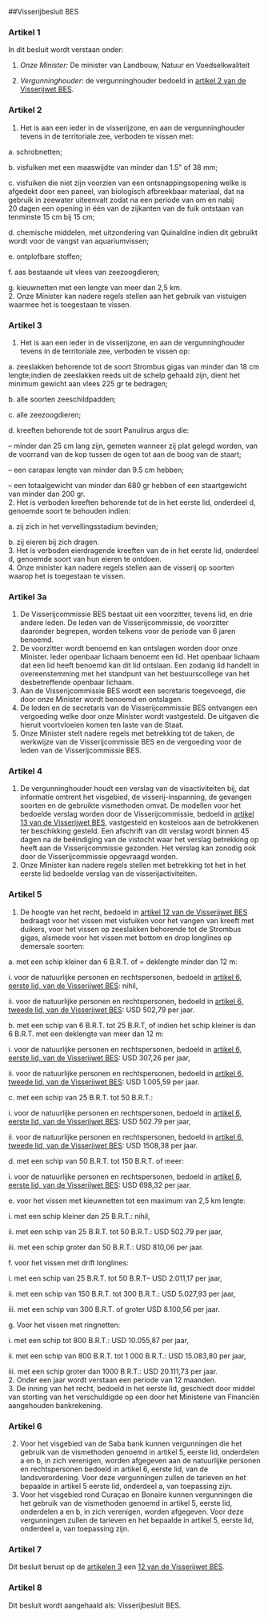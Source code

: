 <meta http-equiv='Content-Type' content='text/html; charset=utf-8' />

##Visserijbesluit BES

### Artikel  1  

In dit besluit wordt verstaan onder: 

1. *Onze Minister:* De minister van Landbouw, Natuur en Voedselkwaliteit  

2. *Vergunninghouder:* de vergunninghouder bedoeld in [artikel 2 van de Visserijwet BES](../../../../wet-BES/visserijwet/bes/BWBR0028168/README.md).    

### Artikel  2  

1.  Het is aan een ieder in de visserijzone, en aan de vergunninghouder tevens in de territoriale zee, verboden te vissen met: 

a. schrobnetten;  

b. visfuiken met een maaswijdte van minder dan 1.5" of 38 mm;  

c. visfuiken die niet zijn voorzien van een ontsnappingsopening welke is afgedekt door een paneel, van biologisch afbreekbaar materiaal, dat na gebruik in zeewater uiteenvalt zodat na een periode van om en nabij 20 dagen een opening in één van de zijkanten van de fuik ontstaan van tenminste 15 cm bij 15 cm;  

d. chemische middelen, met uitzondering van Quinaldine indien dit gebruikt wordt voor de vangst van aquariumvissen;  

e. ontplofbare stoffen;  

f. aas bestaande uit vlees van zeezoogdieren;  

g. kieuwnetten met een lengte van meer dan 2,5 km.     
2.  Onze Minister kan nadere regels stellen aan het gebruik van vistuigen waarmee het is toegestaan te vissen.   

### Artikel  3  

1.  Het is aan een ieder in de visserijzone, en aan de vergunninghouder tevens in de territoriale zee, verboden te vissen op: 

a. zeeslakken behorende tot de soort Strombus gigas van minder dan 18 cm lengte;indien de zeeslakken reeds uit de schelp gehaald zijn, dient het minimum gewicht aan vlees 225 gr te bedragen;  

b. alle soorten zeeschildpadden;  

c. alle zeezoogdieren;  

d. kreeften behorende tot de soort Panulirus argus die: 

– minder dan 25 cm lang zijn, gemeten wanneer zij plat gelegd worden, van de voorrand van de kop tussen de ogen tot aan de boog van de staart;  

– een carapax lengte van minder dan 9.5 cm hebben;  

– een totaalgewicht van minder dan 680 gr hebben of een staartgewicht van minder dan 200 gr.       
2.  Het is verboden kreeften behorende tot de in het eerste lid, onderdeel d, genoemde soort te behouden indien: 

a. zij zich in het vervellingsstadium bevinden;  

b. zij eieren bij zich dragen.     
3.  Het is verboden eierdragende kreeften van de in het eerste lid, onderdeel d, genoemde soort van hun eieren te ontdoen.   
4.  Onze minister kan nadere regels stellen aan de visserij op soorten waarop het is toegestaan te vissen.   

### Artikel  3a  

1.  De Visserijcommissie BES bestaat uit een voorzitter, tevens lid, en drie andere leden. De leden van de Visserijcommissie, de voorzitter daaronder begrepen, worden telkens voor de periode van 6 jaren benoemd.   
2.  De voorzitter wordt benoemd en kan ontslagen worden door onze Minister. leder openbaar lichaam benoemt een lid. Het openbaar lichaam dat een lid heeft benoemd kan dit lid ontslaan. Een zodanig lid handelt in overeenstemming met het standpunt van het bestuurscollege van het desbetreffende openbaar lichaam.   
3.  Aan de Visserijcommissie BES wordt een secretaris toegevoegd, die door onze Minister wordt benoemd en ontslagen.   
4.  De leden en de secretaris van de Visserijcommissie BES ontvangen een vergoeding welke door onze Minister wordt vastgesteld. De uitgaven die hieruit voortvloeien komen ten laste van de Staat.   
5.  Onze Minister stelt nadere regels met betrekking tot de taken, de werkwijze van de Visserijcommissie BES en de vergoeding voor de leden van de Visserijcommissie BES.   

### Artikel  4  

1.  De vergunninghouder houdt een verslag van de visactiviteiten bij, dat informatie omtrent het visgebied, de visserij-inspanning, de gevangen soorten en de gebruikte vismethoden omvat. De modellen voor het bedoelde verslag worden door de Visserijcommissie, bedoeld in [artikel 13 van de Visserijwet BES](../../../../wet-BES/visserijwet/bes/BWBR0028168/README.md), vastgesteld en kosteloos aan de betrokkenen ter beschikking gesteld. Een afschrift van dit verslag wordt binnen 45 dagen na de beëindiging van de vistocht waar het verslag betrekking op heeft aan de Visserijcommissie gezonden. Het verslag kan zonodig ook door de Visserijcommissie opgevraagd worden.   
2.  Onze Minister kan nadere regels stellen met betrekking tot het in het eerste lid bedoelde verslag van de visserijactiviteiten.   

### Artikel  5  

1.  De hoogte van het recht, bedoeld in [artikel 12 van de Visserijwet BES](../../../../wet-BES/visserijwet/bes/BWBR0028168/README.md) bedraagt voor het vissen met visfuiken voor het vangen van kreeft met duikers, voor het vissen op zeeslakken behorende tot de Strombus gigas, alsmede voor het vissen met bottom en drop longlines op demersale soorten: 

a. met een schip kleiner dan 6 B.R.T. of = deklengte minder dan 12 m: 

i. voor de natuurlijke personen en rechtspersonen, bedoeld in [artikel 6, eerste lid, van de Visserijwet BES](../../../../wet-BES/visserijwet/bes/BWBR0028168/README.md): nihil,  

ii. voor de natuurlijke personen en rechtspersonen, bedoeld in [artikel 6, tweede lid, van de Visserijwet BES](../../../../wet-BES/visserijwet/bes/BWBR0028168/README.md): USD 502,79 per jaar.    

b. met een schip van 6 B.R.T. tot 25 B.R.T, of indien het schip kleiner is dan 6 B.R.T. met een deklengte van meer dan 12 m: 

i. voor de natuurlijke personen en rechtspersonen, bedoeld in [artikel 6, eerste lid, van de Visserijwet BES](../../../../wet-BES/visserijwet/bes/BWBR0028168/README.md): USD 307,26 per jaar,  

ii. voor de natuurlijke personen en rechtspersonen, bedoeld in [artikel 6, tweede lid, van de Visserijwet BES](../../../../wet-BES/visserijwet/bes/BWBR0028168/README.md): USD 1.005,59 per jaar.    

c. met een schip van 25 B.R.T. tot 50 B.R.T.: 

i. voor de natuurlijke personen en rechtspersonen, bedoeld in [artikel 6, eerste lid, van de Visserijwet BES](../../../../wet-BES/visserijwet/bes/BWBR0028168/README.md): USD 502.79 per jaar,  

ii. voor de natuurlijke personen en rechtspersonen, bedoeld in [artikel 6, tweede lid, van de Visserijwet BES](../../../../wet-BES/visserijwet/bes/BWBR0028168/README.md): USD 1508,38 per jaar.    

d. met een schip van 50 B.R.T. tot 150 B.R.T. of meer: 

i. voor de natuurlijke personen en rechtspersonen, bedoeld in [artikel 6, eerste lid, van de Visserijwet BES](../../../../wet-BES/visserijwet/bes/BWBR0028168/README.md): USD 698,32 per jaar.    

e. voor het vissen met kieuwnetten tot een maximum van 2,5 km lengte: 

i. met een schip kleiner dan 25 B.R.T.: nihil,  

ii. met een schip van 25 B.R.T. tot 50 B.R.T.: USD 502.79 per jaar,  

iii. met een schip groter dan 50 B.R.T.: USD 810,06 per jaar.    

f. voor het vissen met drift longlines: 

i. met een schip van 25 B.R.T. tot 50 B.R.T– USD 2.011,17 per jaar,  

ii. met een schip van 150 B.R.T. tot 300 B.R.T.: USD 5.027,93 per jaar,  

iii. met een schip van 300 B.R.T. of groter USD 8.100,56 per jaar.    

g. Voor het vissen met ringnetten: 

i. met een schip tot 800 B.R.T.: USD 10.055,87 per jaar,  

ii. met een schip van 800 B.R.T. tot 1 000 B.R.T.: USD 15.083,80 per jaar,  

iii. met een schip groter dan 1000 B.R.T.: USD 20.111,73 per jaar.       
2.  Onder een jaar wordt verstaan een periode van 12 maanden.   
3.  De inning van het recht, bedoeld in het eerste lid, geschiedt door middel van storting van het verschuldigde op een door het Ministerie van Financiën aangehouden bankrekening.   

### Artikel  6  

2.  Voor het visgebied van de Saba bank kunnen vergunningen die het gebruik van de vismethoden genoemd in artikel 5, eerste lid, onderdelen a en b, in zich verenigen, worden afgegeven aan de natuurlijke personen en rechtspersonen bedoeld in artikel 6, eerste lid, van de landsverordening. Voor deze vergunningen zullen de tarieven en het bepaalde in artikel 5 eerste lid, onderdeel a, van toepassing zijn.   
3.  Voor het visgebied rond Curaçao en Bonaire kunnen vergunningen die het gebruik van de vismethoden genoemd in artikel 5, eerste lid, onderdelen a en b, in zich verenigen, worden afgegeven. Voor deze vergunningen zullen de tarieven en het bepaalde in artikel 5, eerste lid, onderdeel a, van toepassing zijn.   

### Artikel  7  

Dit besluit berust op de [artikelen 3](../../../../wet-BES/visserijwet/bes/BWBR0028168/README.md) een [12 van de Visserijwet BES](../../../../wet-BES/visserijwet/bes/BWBR0028168/README.md).  

### Artikel  8  

Dit besluit wordt aangehaald als: Visserijbesluit BES.  
